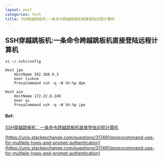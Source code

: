 ```yaml
---
layout: post
categories: tech
title: SSH穿越跳板机:一条命令跨越跳板机直接登陆远程计算机
---
```

## SSH穿越跳板机:一条命令跨越跳板机直接登陆远程计算机

```shell
vi ~/.ssh/config
```



```shell
Host jpe
	HostName 192.168.9.3
	User linkcm
	ProxyCommand ssh -q -W %h:%p dpe

Host aie
	HostName 172.22.6.249
	User ai
	ProxyCommand ssh -q -W %h:%p jpe

```



#### Ref:

[SSH穿越跳板机：一条命令跨越跳板机直接登陆远程计算机](http://mingxinglai.com/cn/2015/07/ssh-proxycommand/)

[https://unix.stackexchange.com/questions/317491/proxycommand-use-for-multiple-hops-and-prompt-authentication](https://unix.stackexchange.com/questions/317491/proxycommand-use-for-multiple-hops-and-prompt-authentication)